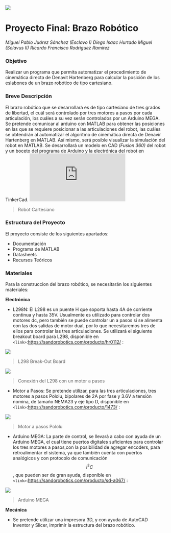 ![](https://mextudia.com/wp-content/uploads/2017/12/lasalle-700x321.jpg)
# Proyecto Final: Brazo Robótico 
*Miguel Pablo Juárez Sánchez (Esclavo I)*
*Diego Isaac Hurtado Miguel (Sclavus II)*
*Ricardo Francisco Rodríguez Ramírez*

### Objetivo

Realizar un programa que permita automatizar el procedimiento de cinemática directa de Denavit Hartenberg para calcular la posición de los eslabones de un brazo robótico de tipo cartesiano.

### Breve Descripción

El brazo robótico que se desarrollará es de tipo cartesiano de tres grados de libertad, el cuál será controlado por tres motores a pasos por cada articulación, los cuáles a su vez serán controlados por un Arduino MEGA. Se pretende comunicar al arduino con MATLAB para obtener las posiciones en las que se requiere posicionar a las articulaciones del robot, las cuáles se obtendrán al automatizar el algoritmo de cinemática directa de Denavir Hartenberg en MATLAB. Así mismo, será posible visualizar la simulación del robot en MATLAB. Se desarrollará un modelo en CAD *(Fusion 360)* del robot y un boceto del programa de Arduino y la electrónica del robot en TinkerCad.
![](https://www.udesantiagovirtual.cl/moodle2/pluginfile.php?file=/55549/mod_book/chapter/224/figuras/Ch2_fig2-7a.png)
>Robot Cartesiano

### Estructura del Proyecto

El proyecto consiste de los siguientes apartados:
  - Documentación
  - Programa de MATLAB
  - Datasheets
  - Recursos Teóricos

### Materiales

Para la construccion del brazo robótico, se necesitarán los siguientes materiales:

**Electrónica**

  - L298N: El L298 es un puente H que soporta hasta 4A de corriente continua y hasta 35V. Usualmente es utilizado para controlar dos motores dc, pero también se puede controlar un 
    a pasos si se alimenta con las dos salidas de motor dual, por lo que necesitaremos tres de ellos para controlar las tres articulaciones. Se utilizará el siguiente breakout         board para L298, disponible en `<link>`:<https://sandorobotics.com/producto/hr0112/> :
    
![](https://www.geekfactory.mx/wp-content/uploads/2013/06/modulo-l298n-puente-h-driver-motores.jpg)
 >L298 Break-Out Board
 
![](https://www.makerguides.com/wp-content/uploads/2019/05/l298n-motor-driver-with-stepper-motor-and-arduino-wiring-diagram-schematic-pinout.jpg)
 >Conexión del L298 con un motor a pasos
 
  - Motor a Pasos: Se pretende utilizar, para las tres articulaciones, tres motores a pasos Pololu, bipolares de 2A por fase y 3.6V a tensión nomina, de tamaño NEMA23 y eje tipo     D, disponible en `<link>`:<https://sandorobotics.com/producto/1473/> :
  
![](https://sandorobotics.com/wp-content/uploads/2020/07/0J4736.1200.jpg)
 >Motor a pasos Pololu
 
  - Arduino MEGA: La parte de control, se llevará a cabo con ayuda de un Arduino MEGA, el cual tiene puertos digitales suficientes para controlar los tres motores a pasos,con la     posibilidad de agregar encoders, para retroalimentar el sistema, ya que también cuenta con puertos analógicos y con protocolo de comunicación $$I^2C$$, que pueden ser de         gran ayuda, disponible en `<link>`:<https://sandorobotics.com/producto/sd-a067/> :
  
![](https://sandorobotics.com/wp-content/uploads/2017/09/arduino-mega-2560-r3-generico-con-cable-usb-atmega2560-16au-D_NQ_NP_461011-MEC20451432743_102015-F.jpg)
 >Arduino MEGA
 
**Mecánica**

  - Se pretende utilizar una impresora 3D, y con ayuda de AutoCAD Inventor y Slicer, imprimir la estructura del brazo robótico.
    
  
